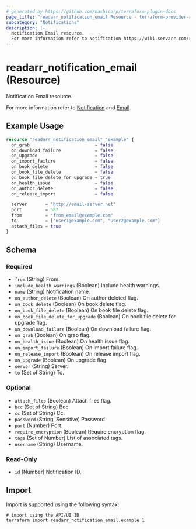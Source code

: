 ```yaml
---
# generated by https://github.com/hashicorp/terraform-plugin-docs
page_title: "readarr_notification_email Resource - terraform-provider-readarr"
subcategory: "Notifications"
description: |-
  Notification Email resource.
  For more information refer to Notification https://wiki.servarr.com/readarr/settings#connect and Email https://wiki.servarr.com/readarr/supported#email.
---
```


# readarr_notification_email (Resource)

<!-- subcategory:Notifications -->Notification Email resource.
For more information refer to [Notification](https://wiki.servarr.com/readarr/settings#connect) and [Email](https://wiki.servarr.com/readarr/supported#email).

## Example Usage

```terraform
resource "readarr_notification_email" "example" {
  on_grab                         = false
  on_download_failure             = false
  on_upgrade                      = false
  on_import_failure               = false
  on_book_delete                  = false
  on_book_file_delete             = false
  on_book_file_delete_for_upgrade = true
  on_health_issue                 = false
  on_author_delete                = false
  on_release_import               = false

  server       = "http://email-server.net"
  port         = 587
  from         = "from_email@example.com"
  to           = ["user1@example.com", "user2@example.com"]
  attach_files = true
}
```

<!-- schema generated by tfplugindocs -->
## Schema

### Required

- `from` (String) From.
- `include_health_warnings` (Boolean) Include health warnings.
- `name` (String) Notification name.
- `on_author_delete` (Boolean) On author deleted flag.
- `on_book_delete` (Boolean) On book delete flag.
- `on_book_file_delete` (Boolean) On book file delete flag.
- `on_book_file_delete_for_upgrade` (Boolean) On book file delete for upgrade flag.
- `on_download_failure` (Boolean) On download failure flag.
- `on_grab` (Boolean) On grab flag.
- `on_health_issue` (Boolean) On health issue flag.
- `on_import_failure` (Boolean) On import failure flag.
- `on_release_import` (Boolean) On release import flag.
- `on_upgrade` (Boolean) On upgrade flag.
- `server` (String) Server.
- `to` (Set of String) To.

### Optional

- `attach_files` (Boolean) Attach files flag.
- `bcc` (Set of String) Bcc.
- `cc` (Set of String) Cc.
- `password` (String, Sensitive) Password.
- `port` (Number) Port.
- `require_encryption` (Boolean) Require encryption flag.
- `tags` (Set of Number) List of associated tags.
- `username` (String) Username.

### Read-Only

- `id` (Number) Notification ID.

## Import

Import is supported using the following syntax:

```shell
# import using the API/UI ID
terraform import readarr_notification_email.example 1
```
